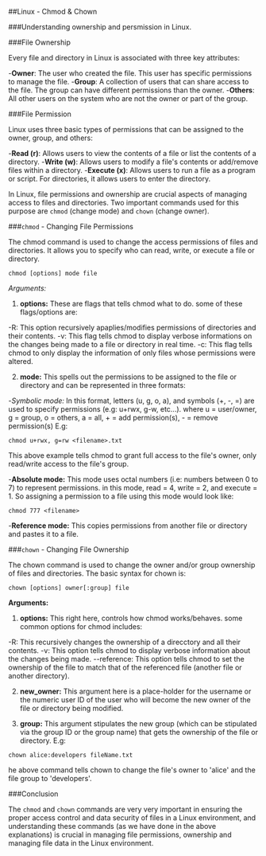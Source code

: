 ##Linux - Chmod & Chown

###Understanding ownership and persmission in Linux.

###File Ownership

Every file and directory in Linux is associated with three key attributes:

-**Owner**: The user who created the file. This user has specific permissions to manage the file. 
-**Group**: A collection of users that can share access to the file. The group can have different permissions than the owner.
-**Others**: All other users on the system who are not the owner or part of the group.

###File Permission

Linux uses three basic types of permissions that can be assigned to the owner, group, and others:

-**Read (r)**: Allows users to view the contents of a file or list the contents of a directory.
-**Write (w)**: Allows users to modify a file's contents or add/remove files within a directory. 
-**Execute (x)**: Allows users to run a file as a program or script. For directories, it allows users to enter the directory.

In Linux, file permissions and ownership are crucial aspects of managing access to files and directories. Two important commands used for this purpose are `chmod` (change mode) and `chown` (change owner).

###`chmod` - Changing File Permissions

The chmod command is used to change the access permissions of files and directories. It allows you to specify who can read, write, or execute a file or directory.

```chmod [options] mode file```

*Arguments:*

1. **options:** These are flags that tells chmod what to do. some of these flags/options are:

-R: This option recursively apaplies/modifies permissions of directories and their contents.
-v: This flag tells chmod to display verbose informations on the changes being made to a file or directory in real time.
-c: This flag tells chmod to only display the information of only files whose permissions were altered.

2. **mode:** This spells out the permissions to be assigned to the file or directory and can be represented in three formats:

-*Symbolic mode:* In this format, letters (u, g, o, a), and symbols (+, -, =) are used to specify permissions (e.g: u+rwx, g-w, etc...). where u = user/owner, g = group, o = others, a = all, + = add permission(s), - = remove permission(s) E.g:

```chmod u+rwx, g=rw <filename>.txt```

This above example tells chmod to grant full access to the file's owner, only read/write access to the file's group.

-**Absolute mode:** This mode uses octal numbers (i.e: numbers between 0 to 7) to represent permissions. in this mode, read = 4, write = 2, and execute = 1. So assigning a permission to a file using this mode would look like:

```chmod 777 <filename>```

-**Reference mode:** This copies permissions from another file or directory and pastes it to a file.

###`chown` - Changing File Ownership

The chown command is used to change the owner and/or group ownership of files and directories. The basic syntax for chown is:

```chown [options] owner[:group] file```

**Arguments:**

1. **options:** This right here, controls how chmod works/behaves. some common options for chmod includes:

-R: This recursively changes the ownership of a direcctory and all their contents.
-v: This option tells chmod to display verbose information about the changes being made.
--reference: This option tells chmod to set the ownership of the file to match that of the referenced file (another file or another directory).

2. **new_owner:** This argument here is a place-holder for the username or the numeric user ID of the user who will become the new owner of the file or directory being modified.

3. **group:** This argument stipulates the new group (which can be stipulated via the group ID or the group name) that gets the ownership of the file or directory. E.g:

```chown alice:developers fileName.txt```

he above command tells chown to change the file's owner to 'alice' and the file group to 'developers'.

###Conclusion

The `chmod` and `chown` commands are very very important in ensuring the proper access control and data security of files in a Linux environment, and understanding these commands (as we have done in the above explanations) is crucial in managing file permissions, ownership and managing file data in the Linux environment.
